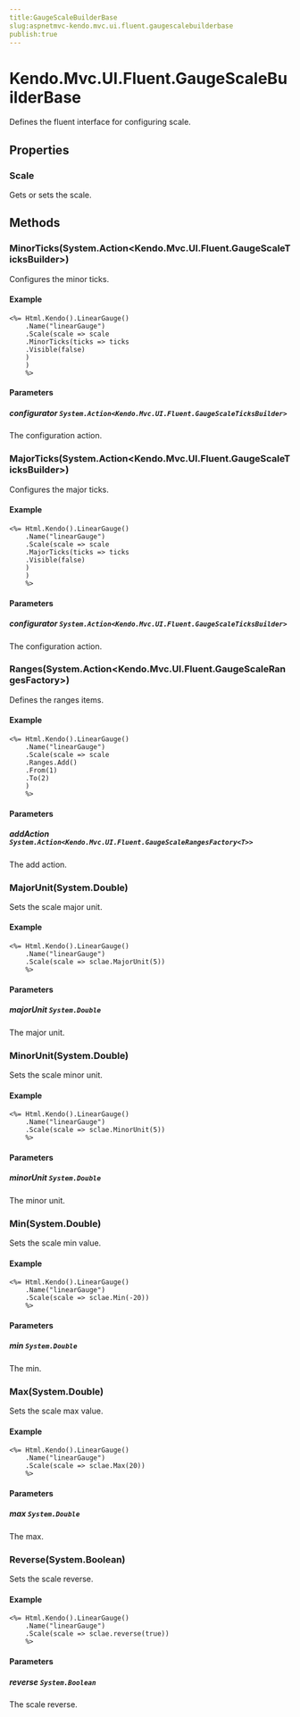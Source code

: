 ```yaml
---
title:GaugeScaleBuilderBase
slug:aspnetmvc-kendo.mvc.ui.fluent.gaugescalebuilderbase
publish:true
---
```


# Kendo.Mvc.UI.Fluent.GaugeScaleBuilderBase

Defines the fluent interface for configuring scale.

## Properties

### Scale
Gets or sets the scale.

## Methods

### MinorTicks(System.Action<Kendo.Mvc.UI.Fluent.GaugeScaleTicksBuilder>)
Configures the minor ticks.

#### Example
    <%= Html.Kendo().LinearGauge()
        .Name("linearGauge")
        .Scale(scale => scale
        .MinorTicks(ticks => ticks
        .Visible(false)
        )
        )
        %>

#### Parameters

##### configurator `System.Action<Kendo.Mvc.UI.Fluent.GaugeScaleTicksBuilder>`
The configuration action.

### MajorTicks(System.Action<Kendo.Mvc.UI.Fluent.GaugeScaleTicksBuilder>)
Configures the major ticks.

#### Example
    <%= Html.Kendo().LinearGauge()
        .Name("linearGauge")
        .Scale(scale => scale
        .MajorTicks(ticks => ticks
        .Visible(false)
        )
        )
        %>

#### Parameters

##### configurator `System.Action<Kendo.Mvc.UI.Fluent.GaugeScaleTicksBuilder>`
The configuration action.

### Ranges(System.Action<Kendo.Mvc.UI.Fluent.GaugeScaleRangesFactory<T>>)
Defines the ranges items.

#### Example
    <%= Html.Kendo().LinearGauge()
        .Name("linearGauge")
        .Scale(scale => scale
        .Ranges.Add()
        .From(1)
        .To(2)
        )
        %>

#### Parameters

##### addAction `System.Action<Kendo.Mvc.UI.Fluent.GaugeScaleRangesFactory<T>>`
The add action.

### MajorUnit(System.Double)
Sets the scale major unit.

#### Example
    <%= Html.Kendo().LinearGauge()
        .Name("linearGauge")
        .Scale(scale => sclae.MajorUnit(5))
        %>

#### Parameters

##### majorUnit `System.Double`
The major unit.

### MinorUnit(System.Double)
Sets the scale minor unit.

#### Example
    <%= Html.Kendo().LinearGauge()
        .Name("linearGauge")
        .Scale(scale => sclae.MinorUnit(5))
        %>

#### Parameters

##### minorUnit `System.Double`
The minor unit.

### Min(System.Double)
Sets the scale min value.

#### Example
    <%= Html.Kendo().LinearGauge()
        .Name("linearGauge")
        .Scale(scale => sclae.Min(-20))
        %>

#### Parameters

##### min `System.Double`
The min.

### Max(System.Double)
Sets the scale max value.

#### Example
    <%= Html.Kendo().LinearGauge()
        .Name("linearGauge")
        .Scale(scale => sclae.Max(20))
        %>

#### Parameters

##### max `System.Double`
The max.

### Reverse(System.Boolean)
Sets the scale reverse.

#### Example
    <%= Html.Kendo().LinearGauge()
        .Name("linearGauge")
        .Scale(scale => sclae.reverse(true))
        %>

#### Parameters

##### reverse `System.Boolean`
The scale reverse.